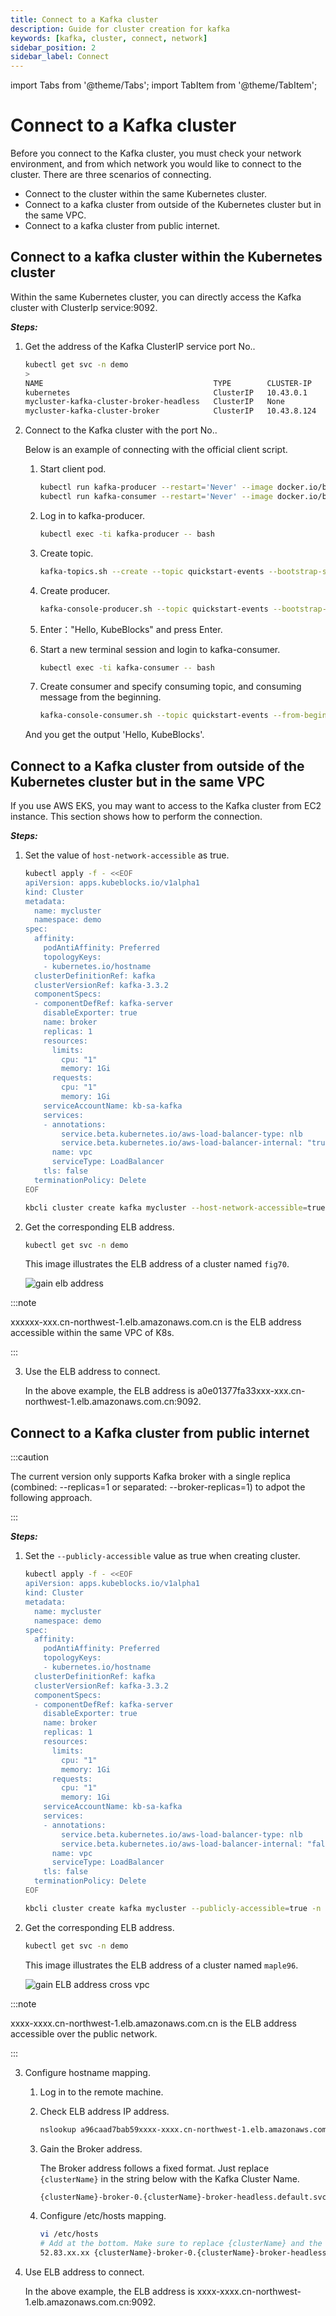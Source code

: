 ```yaml
---
title: Connect to a Kafka cluster 
description: Guide for cluster creation for kafka
keywords: [kafka, cluster, connect, network]
sidebar_position: 2
sidebar_label: Connect
---
```


import Tabs from '@theme/Tabs';
import TabItem from '@theme/TabItem';

# Connect to a Kafka cluster

Before you connect to the Kafka cluster, you must check your network environment, and from which network you would like to connect to the cluster.
There are three scenarios of connecting.

* Connect to the cluster within the same Kubernetes cluster.
* Connect to a kafka cluster from outside of the Kubernetes cluster but in the same VPC.
* Connect to a kafka cluster from public internet.

## Connect to a kafka cluster within the Kubernetes cluster

Within the same Kubernetes cluster, you can directly access the Kafka cluster with ClusterIp service:9092.

***Steps:***

1. Get the address of the Kafka ClusterIP service port No..

   ```bash
   kubectl get svc -n demo
   > 
   NAME                                      TYPE        CLUSTER-IP    EXTERNAL-IP   PORT(S)                               AGE
   kubernetes                                ClusterIP   10.43.0.1     <none>        443/TCP                               9d
   mycluster-kafka-cluster-broker-headless   ClusterIP   None          <none>        9092/TCP,9093/TCP,9094/TCP,5556/TCP   7d16h
   mycluster-kafka-cluster-broker            ClusterIP   10.43.8.124   <none>        9093/TCP,9092/TCP,5556/TCP            7d16h
   ```

2. Connect to the Kafka cluster with the port No..

   Below is an example of connecting with the official client script.

   1. Start client pod.

       ```bash
       kubectl run kafka-producer --restart='Never' --image docker.io/bitnami/kafka:3.3.2-debian-11-r54 --command -- sleep infinity
       kubectl run kafka-consumer --restart='Never' --image docker.io/bitnami/kafka:3.3.2-debian-11-r54 --command -- sleep infinity
       ```

   2. Log in to kafka-producer.

       ```bash
       kubectl exec -ti kafka-producer -- bash
       ```

   3. Create topic.

       ```bash
       kafka-topics.sh --create --topic quickstart-events --bootstrap-server xxx-broker:9092
       ```

   4. Create producer.

       ```bash
       kafka-console-producer.sh --topic quickstart-events --bootstrap-server xxx-broker:9092 
       ```

   5. Enter："Hello, KubeBlocks" and press Enter.

   6. Start a new terminal session and login to kafka-consumer.

       ```bash
       kubectl exec -ti kafka-consumer -- bash
       ```

   7. Create consumer and specify consuming topic, and consuming message from the beginning.

       ```bash
       kafka-console-consumer.sh --topic quickstart-events --from-beginning --bootstrap-server xxx-broker:9092
       ```

    And you get the output 'Hello, KubeBlocks'.

## Connect to a Kafka cluster from outside of the Kubernetes cluster but in the same VPC

If you use AWS EKS, you may want to access to the Kafka cluster from EC2 instance. This section shows how to perform the connection.

***Steps:***

1. Set the value of `host-network-accessible` as true.

   <Tabs>

   <TabItem value="kubectl" label="kubectl" default>

   ```bash
   kubectl apply -f - <<EOF
   apiVersion: apps.kubeblocks.io/v1alpha1
   kind: Cluster
   metadata:
     name: mycluster
     namespace: demo
   spec:
     affinity:
       podAntiAffinity: Preferred
       topologyKeys:
       - kubernetes.io/hostname
     clusterDefinitionRef: kafka
     clusterVersionRef: kafka-3.3.2
     componentSpecs:
     - componentDefRef: kafka-server
       disableExporter: true
       name: broker
       replicas: 1
       resources:
         limits:
           cpu: "1"
           memory: 1Gi
         requests:
           cpu: "1"
           memory: 1Gi
       serviceAccountName: kb-sa-kafka
       services:
       - annotations: 
           service.beta.kubernetes.io/aws-load-balancer-type: nlb
           service.beta.kubernetes.io/aws-load-balancer-internal: "true"
         name: vpc
         serviceType: LoadBalancer
       tls: false
     terminationPolicy: Delete
   EOF
   ```

   </TabItem>

   <TabItem value="kbcli" label="kbcli">

   ```bash
   kbcli cluster create kafka mycluster --host-network-accessible=true -n demo
   ```

   </TabItem>

   </Tabs>

2. Get the corresponding ELB address.

   ```bash
   kubectl get svc -n demo
   ```

   This image illustrates the ELB address of a cluster named `fig70`.

   ![gain elb address](./../../../img/connect-to-kafka-cluster-gain-elb-address.png)

  :::note

  xxxxxx-xxx.cn-northwest-1.elb.amazonaws.com.cn is the ELB address accessible within the same VPC of K8s.

  :::

3. Use the ELB address to connect.

    In the above example, the ELB address is a0e01377fa33xxx-xxx.cn-northwest-1.elb.amazonaws.com.cn:9092.

## Connect to a Kafka cluster from public internet

:::caution

The current version only supports Kafka broker with a single replica (combined: --replicas=1 or separated: --broker-replicas=1) to adpot the following approach.

:::

***Steps:***

1. Set the `--publicly-accessible` value as true when creating cluster.

   <Tabs>

   <TabItem value="kubectl" label="kubectl" default>

   ```bash
   kubectl apply -f - <<EOF
   apiVersion: apps.kubeblocks.io/v1alpha1
   kind: Cluster
   metadata:
     name: mycluster
     namespace: demo
   spec:
     affinity:
       podAntiAffinity: Preferred
       topologyKeys:
       - kubernetes.io/hostname
     clusterDefinitionRef: kafka
     clusterVersionRef: kafka-3.3.2
     componentSpecs:
     - componentDefRef: kafka-server
       disableExporter: true
       name: broker
       replicas: 1
       resources:
         limits:
           cpu: "1"
           memory: 1Gi
         requests:
           cpu: "1"
           memory: 1Gi
       serviceAccountName: kb-sa-kafka
       services:
       - annotations: 
           service.beta.kubernetes.io/aws-load-balancer-type: nlb
           service.beta.kubernetes.io/aws-load-balancer-internal: "false"
         name: vpc
         serviceType: LoadBalancer
       tls: false
     terminationPolicy: Delete
   EOF
   ```

   </TabItem>

   <TabItem value="kbcli" label="kbcli">

   ```bash
   kbcli cluster create kafka mycluster --publicly-accessible=true -n demo
   ```

   </TabItem>

   </Tabs>

2. Get the corresponding ELB address.

   ```bash
   kubectl get svc -n demo
   ```

   This image illustrates the ELB address of a cluster named `maple96`.

   ![gain ELB address cross vpc](./../../../img/kafka-connect-cross-vpc.png)

  :::note

  xxxx-xxxx.cn-northwest-1.elb.amazonaws.com.cn is the ELB address accessible over the public network.

  :::

3. Configure hostname mapping.

   1. Log in to the remote machine.
   2. Check ELB address IP address.

      ```bash
      nslookup a96caad7bab59xxxx-xxxx.cn-northwest-1.elb.amazonaws.com.cn
      ```

   3. Gain the Broker address.

      The Broker address follows a fixed format. Just replace `{clusterName}` in the string below with the Kafka Cluster Name.

      ```bash
      {clusterName}-broker-0.{clusterName}-broker-headless.default.svc
      ```

   4. Configure /etc/hosts mapping.

       ```bash
       vi /etc/hosts
       # Add at the bottom. Make sure to replace {clusterName} and the IP address with the actual values:
       52.83.xx.xx {clusterName}-broker-0.{clusterName}-broker-headless.default.svc
       ```

4. Use ELB address to connect.

    In the above example, the ELB address is xxxx-xxxx.cn-northwest-1.elb.amazonaws.com.cn:9092.